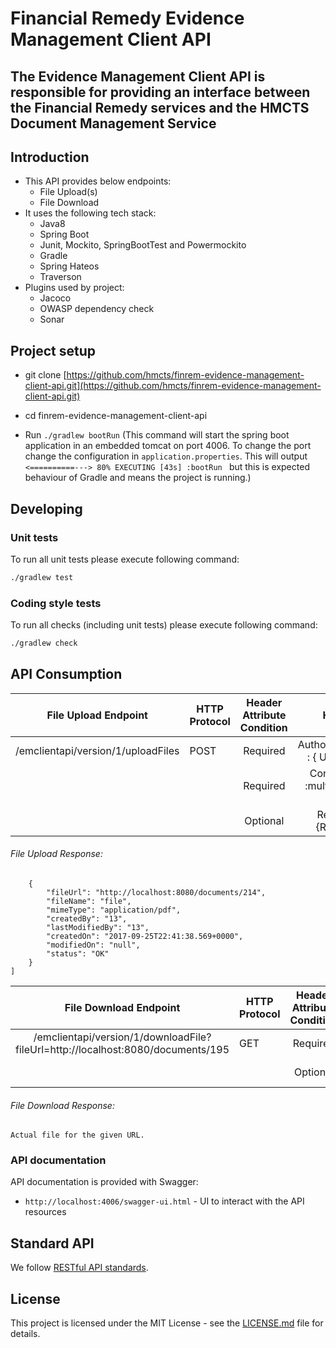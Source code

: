 # Financial Remedy Evidence Management Client API

## The Evidence Management Client API is responsible for providing an interface between the Financial Remedy services and the HMCTS Document Management Service

## Introduction
* This API provides below endpoints:
  * File Upload(s)
  * File Download
* It uses the following tech stack:
  * Java8
  * Spring Boot
  * Junit, Mockito, SpringBootTest and Powermockito
  * Gradle
  * Spring Hateos
  * Traverson
* Plugins used by project:
  * Jacoco
  * OWASP dependency check
  * Sonar


## Project setup
* git clone [https://github.com/hmcts/finrem-evidence-management-client-api.git](https://github.com/hmcts/finrem-evidence-management-client-api.git)

* cd finrem-evidence-management-client-api

* Run `./gradlew bootRun` 
    (This command will start the spring boot application in an embedded tomcat on port 4006.
    To change the port change the configuration in `application.properties`. 
    This will output 
    `<==========---> 80% EXECUTING [43s]
     :bootRun
    ` but this is expected behaviour of Gradle and means the project is running.)
 
## Developing

### Unit tests

To run all unit tests please execute following command:

```bash
./gradlew test
```

### Coding style tests

To run all checks (including unit tests) please execute following command:

```bash
./gradlew check
```
 
## API Consumption

| File Upload Endpoint | HTTP Protocol | Header Attribute  Condition | Headers | Body |
|:----------------------------------:|---------------|:---------------------------:|:------------------------------------:|:----------------------------------------------------------------:|
| /emclientapi/version/1/uploadFiles | POST | Required | AuthorizationToken : { User Token }  | [key=file,value=MultipartFile1,key=file,value=MultipartFile2,....] |
|  |  | Required | Content-Type :multipart/form-data  |  |
|  |  | Optional | RequestId :{RequestId} |  |

###### File Upload Response:

``` [
    {
        "fileUrl": "http://localhost:8080/documents/214",
        "fileName": "file",
        "mimeType": "application/pdf",
        "createdBy": "13",
        "lastModifiedBy": "13",
        "createdOn": "2017-09-25T22:41:38.569+0000",
        "modifiedOn": "null",
        "status": "OK"
    }
] 

```

| File Download Endpoint | HTTP Protocol | Header Attribute  Condition | Headers |
|:-------------------------------------------------------------------------------:|---------------|:---------------------------:|:------------------------------------:|
| /emclientapi/version/1/downloadFile?fileUrl=http://localhost:8080/documents/195 | GET | Required | AuthorizationToken : { User Token }  |
|  |  | Optional | RequestId :{RequestId} |

###### File Download Response:

``` Actual file for the given URL. ```

### API documentation

API documentation is provided with Swagger:
 - `http://localhost:4006/swagger-ui.html` - UI to interact with the API resources

## Standard API

We follow [RESTful API standards](https://hmcts.github.io/restful-api-standards/).

## License

This project is licensed under the MIT License - see the [LICENSE.md](LICENSE.md) file for details.